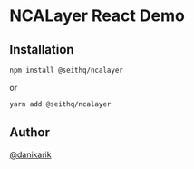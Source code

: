 # NCALayer React Demo

## Installation

```sh
npm install @seithq/ncalayer
```

or

```sh
yarn add @seithq/ncalayer
```

## Author

[@danikarik](https://github.com/danikarik)
